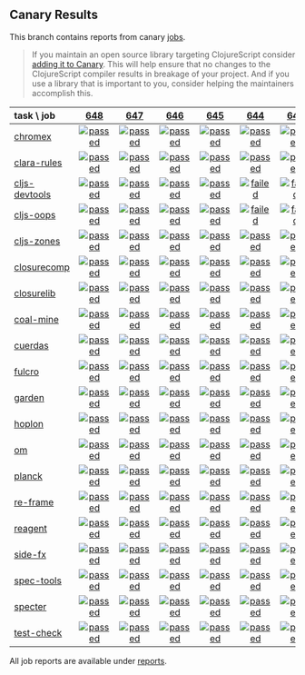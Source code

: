 ## Canary Results

This branch contains reports from canary [jobs](https://github.com/cljs-oss/canary/tree/jobs).

> If you maintain an open source library targeting ClojureScript consider [adding it to Canary](https://github.com/cljs-oss/canary/tree/master#how-to-participate). This will help ensure that no changes to the ClojureScript compiler results in breakage of your project. And if you use a library that is important to you, consider helping the maintainers accomplish this.

[//]: # (begin_overview_table)

| task \ job | <a href="reports/2018/11/02/job-000648-1.10.438-e78d4fc" title="job #648 finished on 2018-11-02">648</a> | <a href="reports/2018/11/01/job-000647-1.10.437-6b9a37a" title="job #647 finished on 2018-11-01">647</a> | <a href="reports/2018/10/31/job-000646-1.10.436-20ba8ef" title="job #646 finished on 2018-10-31">646</a> | <a href="reports/2018/10/30/job-000645-1.10.436-20ba8ef" title="job #645 finished on 2018-10-30">645</a> | <a href="reports/2018/10/30/job-000644-1.10.437-6066a85" title="job #644 finished on 2018-10-30">644</a> | <a href="reports/2018/10/30/job-000643-1.10.436-20ba8ef" title="job #643 finished on 2018-10-30">643</a> | <a href="reports/2018/10/30/job-000640-1.10.432-4fb83ef" title="job #640 finished on 2018-10-30">640</a> | <a href="reports/2018/10/29/job-000639-1.10.432-4fb83ef" title="job #639 finished on 2018-10-29">639</a> | <a href="reports/2018/10/28/job-000638-1.10.432-4fb83ef" title="job #638 finished on 2018-10-28">638</a> | <a href="reports/2018/10/27/job-000637-1.10.427-1db8679" title="job #637 finished on 2018-10-27">637</a> |
| :--- | :---: | :---: | :---: | :---: | :---: | :---: | :---: | :---: | :---: | :---: |
| [chromex](https://github.com/binaryage/chromex) | <a href="reports/2018/11/02/job-000648-1.10.438-e78d4fc#-chromex"><img title="passed" src="http://box.binaryage.com/s-passed.svg"><a> | <a href="reports/2018/11/01/job-000647-1.10.437-6b9a37a#-chromex"><img title="passed" src="http://box.binaryage.com/s-passed.svg"><a> | <a href="reports/2018/10/31/job-000646-1.10.436-20ba8ef#-chromex"><img title="passed" src="http://box.binaryage.com/s-passed.svg"><a> | <a href="reports/2018/10/30/job-000645-1.10.436-20ba8ef#-chromex"><img title="passed" src="http://box.binaryage.com/s-passed.svg"><a> | <a href="reports/2018/10/30/job-000644-1.10.437-6066a85#-chromex"><img title="passed" src="http://box.binaryage.com/s-passed.svg"><a> | <a href="reports/2018/10/30/job-000643-1.10.436-20ba8ef#-chromex"><img title="passed" src="http://box.binaryage.com/s-passed.svg"><a> | <a href="reports/2018/10/30/job-000640-1.10.432-4fb83ef#-chromex"><img title="passed" src="http://box.binaryage.com/s-passed.svg"><a> | <a href="reports/2018/10/29/job-000639-1.10.432-4fb83ef#-chromex"><img title="passed" src="http://box.binaryage.com/s-passed.svg"><a> | <a href="reports/2018/10/28/job-000638-1.10.432-4fb83ef#-chromex"><img title="passed" src="http://box.binaryage.com/s-passed.svg"><a> | <a href="reports/2018/10/27/job-000637-1.10.427-1db8679#-chromex"><img title="passed" src="http://box.binaryage.com/s-passed.svg"><a> |
| [clara-rules](https://github.com/cerner/clara-rules) | <a href="reports/2018/11/02/job-000648-1.10.438-e78d4fc#-clara-rules"><img title="passed" src="http://box.binaryage.com/s-passed.svg"><a> | <a href="reports/2018/11/01/job-000647-1.10.437-6b9a37a#-clara-rules"><img title="passed" src="http://box.binaryage.com/s-passed.svg"><a> | <a href="reports/2018/10/31/job-000646-1.10.436-20ba8ef#-clara-rules"><img title="passed" src="http://box.binaryage.com/s-passed.svg"><a> | <a href="reports/2018/10/30/job-000645-1.10.436-20ba8ef#-clara-rules"><img title="passed" src="http://box.binaryage.com/s-passed.svg"><a> | <a href="reports/2018/10/30/job-000644-1.10.437-6066a85#-clara-rules"><img title="passed" src="http://box.binaryage.com/s-passed.svg"><a> | <a href="reports/2018/10/30/job-000643-1.10.436-20ba8ef#-clara-rules"><img title="passed" src="http://box.binaryage.com/s-passed.svg"><a> | <a href="reports/2018/10/30/job-000640-1.10.432-4fb83ef#-clara-rules"><img title="passed" src="http://box.binaryage.com/s-passed.svg"><a> | <a href="reports/2018/10/29/job-000639-1.10.432-4fb83ef#-clara-rules"><img title="passed" src="http://box.binaryage.com/s-passed.svg"><a> | <a href="reports/2018/10/28/job-000638-1.10.432-4fb83ef#-clara-rules"><img title="passed" src="http://box.binaryage.com/s-passed.svg"><a> | <a href="reports/2018/10/27/job-000637-1.10.427-1db8679#-clara-rules"><img title="passed" src="http://box.binaryage.com/s-passed.svg"><a> |
| [cljs-devtools](https://github.com/binaryage/cljs-devtools) | <a href="reports/2018/11/02/job-000648-1.10.438-e78d4fc#-cljs-devtools"><img title="passed" src="http://box.binaryage.com/s-passed.svg"><a> | <a href="reports/2018/11/01/job-000647-1.10.437-6b9a37a#-cljs-devtools"><img title="passed" src="http://box.binaryage.com/s-passed.svg"><a> | <a href="reports/2018/10/31/job-000646-1.10.436-20ba8ef#-cljs-devtools"><img title="passed" src="http://box.binaryage.com/s-passed.svg"><a> | <a href="reports/2018/10/30/job-000645-1.10.436-20ba8ef#-cljs-devtools"><img title="passed" src="http://box.binaryage.com/s-passed.svg"><a> | <a href="reports/2018/10/30/job-000644-1.10.437-6066a85#-cljs-devtools"><img title="failed" src="http://box.binaryage.com/s-failed.svg"><a> | <a href="reports/2018/10/30/job-000643-1.10.436-20ba8ef#-cljs-devtools"><img title="failed" src="http://box.binaryage.com/s-failed.svg"><a> | <a href="reports/2018/10/30/job-000640-1.10.432-4fb83ef#-cljs-devtools"><img title="failed" src="http://box.binaryage.com/s-failed.svg"><a> | <a href="reports/2018/10/29/job-000639-1.10.432-4fb83ef#-cljs-devtools"><img title="failed" src="http://box.binaryage.com/s-failed.svg"><a> | <a href="reports/2018/10/28/job-000638-1.10.432-4fb83ef#-cljs-devtools"><img title="failed" src="http://box.binaryage.com/s-failed.svg"><a> | <a href="reports/2018/10/27/job-000637-1.10.427-1db8679#-cljs-devtools"><img title="passed" src="http://box.binaryage.com/s-passed.svg"><a> |
| [cljs-oops](https://github.com/binaryage/cljs-oops) | <a href="reports/2018/11/02/job-000648-1.10.438-e78d4fc#-cljs-oops"><img title="passed" src="http://box.binaryage.com/s-passed.svg"><a> | <a href="reports/2018/11/01/job-000647-1.10.437-6b9a37a#-cljs-oops"><img title="passed" src="http://box.binaryage.com/s-passed.svg"><a> | <a href="reports/2018/10/31/job-000646-1.10.436-20ba8ef#-cljs-oops"><img title="passed" src="http://box.binaryage.com/s-passed.svg"><a> | <a href="reports/2018/10/30/job-000645-1.10.436-20ba8ef#-cljs-oops"><img title="passed" src="http://box.binaryage.com/s-passed.svg"><a> | <a href="reports/2018/10/30/job-000644-1.10.437-6066a85#-cljs-oops"><img title="failed" src="http://box.binaryage.com/s-failed.svg"><a> | <a href="reports/2018/10/30/job-000643-1.10.436-20ba8ef#-cljs-oops"><img title="failed" src="http://box.binaryage.com/s-failed.svg"><a> | <a href="reports/2018/10/30/job-000640-1.10.432-4fb83ef#-cljs-oops"><img title="passed" src="http://box.binaryage.com/s-passed.svg"><a> | <a href="reports/2018/10/29/job-000639-1.10.432-4fb83ef#-cljs-oops"><img title="passed" src="http://box.binaryage.com/s-passed.svg"><a> | <a href="reports/2018/10/28/job-000638-1.10.432-4fb83ef#-cljs-oops"><img title="passed" src="http://box.binaryage.com/s-passed.svg"><a> | <a href="reports/2018/10/27/job-000637-1.10.427-1db8679#-cljs-oops"><img title="passed" src="http://box.binaryage.com/s-passed.svg"><a> |
| [cljs-zones](https://github.com/binaryage/cljs-zones) | <a href="reports/2018/11/02/job-000648-1.10.438-e78d4fc#-cljs-zones"><img title="passed" src="http://box.binaryage.com/s-passed.svg"><a> | <a href="reports/2018/11/01/job-000647-1.10.437-6b9a37a#-cljs-zones"><img title="passed" src="http://box.binaryage.com/s-passed.svg"><a> | <a href="reports/2018/10/31/job-000646-1.10.436-20ba8ef#-cljs-zones"><img title="passed" src="http://box.binaryage.com/s-passed.svg"><a> | <a href="reports/2018/10/30/job-000645-1.10.436-20ba8ef#-cljs-zones"><img title="passed" src="http://box.binaryage.com/s-passed.svg"><a> | <a href="reports/2018/10/30/job-000644-1.10.437-6066a85#-cljs-zones"><img title="passed" src="http://box.binaryage.com/s-passed.svg"><a> | <a href="reports/2018/10/30/job-000643-1.10.436-20ba8ef#-cljs-zones"><img title="passed" src="http://box.binaryage.com/s-passed.svg"><a> | <a href="reports/2018/10/30/job-000640-1.10.432-4fb83ef#-cljs-zones"><img title="passed" src="http://box.binaryage.com/s-passed.svg"><a> | <a href="reports/2018/10/29/job-000639-1.10.432-4fb83ef#-cljs-zones"><img title="passed" src="http://box.binaryage.com/s-passed.svg"><a> | <a href="reports/2018/10/28/job-000638-1.10.432-4fb83ef#-cljs-zones"><img title="passed" src="http://box.binaryage.com/s-passed.svg"><a> | <a href="reports/2018/10/27/job-000637-1.10.427-1db8679#-cljs-zones"><img title="passed" src="http://box.binaryage.com/s-passed.svg"><a> |
| [closurecomp](https://github.com/mfikes/closurecomp) | <a href="reports/2018/11/02/job-000648-1.10.438-e78d4fc#-closurecomp"><img title="passed" src="http://box.binaryage.com/s-passed.svg"><a> | <a href="reports/2018/11/01/job-000647-1.10.437-6b9a37a#-closurecomp"><img title="passed" src="http://box.binaryage.com/s-passed.svg"><a> | <a href="reports/2018/10/31/job-000646-1.10.436-20ba8ef#-closurecomp"><img title="passed" src="http://box.binaryage.com/s-passed.svg"><a> | <a href="reports/2018/10/30/job-000645-1.10.436-20ba8ef#-closurecomp"><img title="passed" src="http://box.binaryage.com/s-passed.svg"><a> | <a href="reports/2018/10/30/job-000644-1.10.437-6066a85#-closurecomp"><img title="passed" src="http://box.binaryage.com/s-passed.svg"><a> | <a href="reports/2018/10/30/job-000643-1.10.436-20ba8ef#-closurecomp"><img title="passed" src="http://box.binaryage.com/s-passed.svg"><a> | <a href="reports/2018/10/30/job-000640-1.10.432-4fb83ef#-closurecomp"><img title="passed" src="http://box.binaryage.com/s-passed.svg"><a> | <a href="reports/2018/10/29/job-000639-1.10.432-4fb83ef#-closurecomp"><img title="passed" src="http://box.binaryage.com/s-passed.svg"><a> | <a href="reports/2018/10/28/job-000638-1.10.432-4fb83ef#-closurecomp"><img title="passed" src="http://box.binaryage.com/s-passed.svg"><a> | <a href="reports/2018/10/27/job-000637-1.10.427-1db8679#-closurecomp"><img title="passed" src="http://box.binaryage.com/s-passed.svg"><a> |
| [closurelib](https://github.com/mfikes/closurelib) | <a href="reports/2018/11/02/job-000648-1.10.438-e78d4fc#-closurelib"><img title="passed" src="http://box.binaryage.com/s-passed.svg"><a> | <a href="reports/2018/11/01/job-000647-1.10.437-6b9a37a#-closurelib"><img title="passed" src="http://box.binaryage.com/s-passed.svg"><a> | <a href="reports/2018/10/31/job-000646-1.10.436-20ba8ef#-closurelib"><img title="passed" src="http://box.binaryage.com/s-passed.svg"><a> | <a href="reports/2018/10/30/job-000645-1.10.436-20ba8ef#-closurelib"><img title="passed" src="http://box.binaryage.com/s-passed.svg"><a> | <a href="reports/2018/10/30/job-000644-1.10.437-6066a85#-closurelib"><img title="passed" src="http://box.binaryage.com/s-passed.svg"><a> | <a href="reports/2018/10/30/job-000643-1.10.436-20ba8ef#-closurelib"><img title="passed" src="http://box.binaryage.com/s-passed.svg"><a> | <a href="reports/2018/10/30/job-000640-1.10.432-4fb83ef#-closurelib"><img title="passed" src="http://box.binaryage.com/s-passed.svg"><a> | <a href="reports/2018/10/29/job-000639-1.10.432-4fb83ef#-closurelib"><img title="passed" src="http://box.binaryage.com/s-passed.svg"><a> | <a href="reports/2018/10/28/job-000638-1.10.432-4fb83ef#-closurelib"><img title="passed" src="http://box.binaryage.com/s-passed.svg"><a> | <a href="reports/2018/10/27/job-000637-1.10.427-1db8679#-closurelib"><img title="passed" src="http://box.binaryage.com/s-passed.svg"><a> |
| [coal-mine](https://github.com/mfikes/coal-mine) | <a href="reports/2018/11/02/job-000648-1.10.438-e78d4fc#-coal-mine"><img title="passed" src="http://box.binaryage.com/s-passed.svg"><a> | <a href="reports/2018/11/01/job-000647-1.10.437-6b9a37a#-coal-mine"><img title="passed" src="http://box.binaryage.com/s-passed.svg"><a> | <a href="reports/2018/10/31/job-000646-1.10.436-20ba8ef#-coal-mine"><img title="passed" src="http://box.binaryage.com/s-passed.svg"><a> | <a href="reports/2018/10/30/job-000645-1.10.436-20ba8ef#-coal-mine"><img title="passed" src="http://box.binaryage.com/s-passed.svg"><a> | <a href="reports/2018/10/30/job-000644-1.10.437-6066a85#-coal-mine"><img title="passed" src="http://box.binaryage.com/s-passed.svg"><a> | <a href="reports/2018/10/30/job-000643-1.10.436-20ba8ef#-coal-mine"><img title="passed" src="http://box.binaryage.com/s-passed.svg"><a> | <a href="reports/2018/10/30/job-000640-1.10.432-4fb83ef#-coal-mine"><img title="passed" src="http://box.binaryage.com/s-passed.svg"><a> | <a href="reports/2018/10/29/job-000639-1.10.432-4fb83ef#-coal-mine"><img title="passed" src="http://box.binaryage.com/s-passed.svg"><a> | <a href="reports/2018/10/28/job-000638-1.10.432-4fb83ef#-coal-mine"><img title="failed" src="http://box.binaryage.com/s-failed.svg"><a> | <a href="reports/2018/10/27/job-000637-1.10.427-1db8679#-coal-mine"><img title="passed" src="http://box.binaryage.com/s-passed.svg"><a> |
| [cuerdas](https://github.com/funcool/cuerdas) | <a href="reports/2018/11/02/job-000648-1.10.438-e78d4fc#-cuerdas"><img title="passed" src="http://box.binaryage.com/s-passed.svg"><a> | <a href="reports/2018/11/01/job-000647-1.10.437-6b9a37a#-cuerdas"><img title="passed" src="http://box.binaryage.com/s-passed.svg"><a> | <a href="reports/2018/10/31/job-000646-1.10.436-20ba8ef#-cuerdas"><img title="passed" src="http://box.binaryage.com/s-passed.svg"><a> | <a href="reports/2018/10/30/job-000645-1.10.436-20ba8ef#-cuerdas"><img title="passed" src="http://box.binaryage.com/s-passed.svg"><a> | <a href="reports/2018/10/30/job-000644-1.10.437-6066a85#-cuerdas"><img title="passed" src="http://box.binaryage.com/s-passed.svg"><a> | <a href="reports/2018/10/30/job-000643-1.10.436-20ba8ef#-cuerdas"><img title="passed" src="http://box.binaryage.com/s-passed.svg"><a> | <a href="reports/2018/10/30/job-000640-1.10.432-4fb83ef#-cuerdas"><img title="passed" src="http://box.binaryage.com/s-passed.svg"><a> | <a href="reports/2018/10/29/job-000639-1.10.432-4fb83ef#-cuerdas"><img title="passed" src="http://box.binaryage.com/s-passed.svg"><a> | <a href="reports/2018/10/28/job-000638-1.10.432-4fb83ef#-cuerdas"><img title="passed" src="http://box.binaryage.com/s-passed.svg"><a> | <a href="reports/2018/10/27/job-000637-1.10.427-1db8679#-cuerdas"><img title="passed" src="http://box.binaryage.com/s-passed.svg"><a> |
| [fulcro](https://github.com/fulcrologic/fulcro) | <a href="reports/2018/11/02/job-000648-1.10.438-e78d4fc#-fulcro"><img title="passed" src="http://box.binaryage.com/s-passed.svg"><a> | <a href="reports/2018/11/01/job-000647-1.10.437-6b9a37a#-fulcro"><img title="passed" src="http://box.binaryage.com/s-passed.svg"><a> | <a href="reports/2018/10/31/job-000646-1.10.436-20ba8ef#-fulcro"><img title="passed" src="http://box.binaryage.com/s-passed.svg"><a> | <a href="reports/2018/10/30/job-000645-1.10.436-20ba8ef#-fulcro"><img title="passed" src="http://box.binaryage.com/s-passed.svg"><a> | <a href="reports/2018/10/30/job-000644-1.10.437-6066a85#-fulcro"><img title="passed" src="http://box.binaryage.com/s-passed.svg"><a> | <a href="reports/2018/10/30/job-000643-1.10.436-20ba8ef#-fulcro"><img title="passed" src="http://box.binaryage.com/s-passed.svg"><a> | <a href="reports/2018/10/30/job-000640-1.10.432-4fb83ef#-fulcro"><img title="passed" src="http://box.binaryage.com/s-passed.svg"><a> | <a href="reports/2018/10/29/job-000639-1.10.432-4fb83ef#-fulcro"><img title="passed" src="http://box.binaryage.com/s-passed.svg"><a> | <a href="reports/2018/10/28/job-000638-1.10.432-4fb83ef#-fulcro"><img title="passed" src="http://box.binaryage.com/s-passed.svg"><a> | <a href="reports/2018/10/27/job-000637-1.10.427-1db8679#-fulcro"><img title="passed" src="http://box.binaryage.com/s-passed.svg"><a> |
| [garden](https://github.com/noprompt/garden) | <a href="reports/2018/11/02/job-000648-1.10.438-e78d4fc#-garden"><img title="passed" src="http://box.binaryage.com/s-passed.svg"><a> | <a href="reports/2018/11/01/job-000647-1.10.437-6b9a37a#-garden"><img title="passed" src="http://box.binaryage.com/s-passed.svg"><a> | <a href="reports/2018/10/31/job-000646-1.10.436-20ba8ef#-garden"><img title="passed" src="http://box.binaryage.com/s-passed.svg"><a> | <a href="reports/2018/10/30/job-000645-1.10.436-20ba8ef#-garden"><img title="passed" src="http://box.binaryage.com/s-passed.svg"><a> | <a href="reports/2018/10/30/job-000644-1.10.437-6066a85#-garden"><img title="passed" src="http://box.binaryage.com/s-passed.svg"><a> | <a href="reports/2018/10/30/job-000643-1.10.436-20ba8ef#-garden"><img title="passed" src="http://box.binaryage.com/s-passed.svg"><a> | <a href="reports/2018/10/30/job-000640-1.10.432-4fb83ef#-garden"><img title="passed" src="http://box.binaryage.com/s-passed.svg"><a> | <a href="reports/2018/10/29/job-000639-1.10.432-4fb83ef#-garden"><img title="passed" src="http://box.binaryage.com/s-passed.svg"><a> | <a href="reports/2018/10/28/job-000638-1.10.432-4fb83ef#-garden"><img title="passed" src="http://box.binaryage.com/s-passed.svg"><a> | <a href="reports/2018/10/27/job-000637-1.10.427-1db8679#-garden"><img title="passed" src="http://box.binaryage.com/s-passed.svg"><a> |
| [hoplon](https://github.com/hoplon/hoplon) | <a href="reports/2018/11/02/job-000648-1.10.438-e78d4fc#-hoplon"><img title="passed" src="http://box.binaryage.com/s-passed.svg"><a> | <a href="reports/2018/11/01/job-000647-1.10.437-6b9a37a#-hoplon"><img title="passed" src="http://box.binaryage.com/s-passed.svg"><a> | <a href="reports/2018/10/31/job-000646-1.10.436-20ba8ef#-hoplon"><img title="passed" src="http://box.binaryage.com/s-passed.svg"><a> | <a href="reports/2018/10/30/job-000645-1.10.436-20ba8ef#-hoplon"><img title="passed" src="http://box.binaryage.com/s-passed.svg"><a> | <a href="reports/2018/10/30/job-000644-1.10.437-6066a85#-hoplon"><img title="passed" src="http://box.binaryage.com/s-passed.svg"><a> | <a href="reports/2018/10/30/job-000643-1.10.436-20ba8ef#-hoplon"><img title="passed" src="http://box.binaryage.com/s-passed.svg"><a> | <a href="reports/2018/10/30/job-000640-1.10.432-4fb83ef#-hoplon"><img title="passed" src="http://box.binaryage.com/s-passed.svg"><a> | <a href="reports/2018/10/29/job-000639-1.10.432-4fb83ef#-hoplon"><img title="passed" src="http://box.binaryage.com/s-passed.svg"><a> | <a href="reports/2018/10/28/job-000638-1.10.432-4fb83ef#-hoplon"><img title="passed" src="http://box.binaryage.com/s-passed.svg"><a> | <a href="reports/2018/10/27/job-000637-1.10.427-1db8679#-hoplon"><img title="passed" src="http://box.binaryage.com/s-passed.svg"><a> |
| [om](https://github.com/omcljs/om) | <a href="reports/2018/11/02/job-000648-1.10.438-e78d4fc#-om"><img title="passed" src="http://box.binaryage.com/s-passed.svg"><a> | <a href="reports/2018/11/01/job-000647-1.10.437-6b9a37a#-om"><img title="passed" src="http://box.binaryage.com/s-passed.svg"><a> | <a href="reports/2018/10/31/job-000646-1.10.436-20ba8ef#-om"><img title="passed" src="http://box.binaryage.com/s-passed.svg"><a> | <a href="reports/2018/10/30/job-000645-1.10.436-20ba8ef#-om"><img title="passed" src="http://box.binaryage.com/s-passed.svg"><a> | <a href="reports/2018/10/30/job-000644-1.10.437-6066a85#-om"><img title="passed" src="http://box.binaryage.com/s-passed.svg"><a> | <a href="reports/2018/10/30/job-000643-1.10.436-20ba8ef#-om"><img title="passed" src="http://box.binaryage.com/s-passed.svg"><a> | <a href="reports/2018/10/30/job-000640-1.10.432-4fb83ef#-om"><img title="passed" src="http://box.binaryage.com/s-passed.svg"><a> | <a href="reports/2018/10/29/job-000639-1.10.432-4fb83ef#-om"><img title="passed" src="http://box.binaryage.com/s-passed.svg"><a> | <a href="reports/2018/10/28/job-000638-1.10.432-4fb83ef#-om"><img title="passed" src="http://box.binaryage.com/s-passed.svg"><a> | <a href="reports/2018/10/27/job-000637-1.10.427-1db8679#-om"><img title="passed" src="http://box.binaryage.com/s-passed.svg"><a> |
| [planck](https://github.com/planck-repl/planck) | <a href="reports/2018/11/02/job-000648-1.10.438-e78d4fc#-planck"><img title="passed" src="http://box.binaryage.com/s-passed.svg"><a> | <a href="reports/2018/11/01/job-000647-1.10.437-6b9a37a#-planck"><img title="passed" src="http://box.binaryage.com/s-passed.svg"><a> | <a href="reports/2018/10/31/job-000646-1.10.436-20ba8ef#-planck"><img title="passed" src="http://box.binaryage.com/s-passed.svg"><a> | <a href="reports/2018/10/30/job-000645-1.10.436-20ba8ef#-planck"><img title="passed" src="http://box.binaryage.com/s-passed.svg"><a> | <a href="reports/2018/10/30/job-000644-1.10.437-6066a85#-planck"><img title="passed" src="http://box.binaryage.com/s-passed.svg"><a> | <a href="reports/2018/10/30/job-000643-1.10.436-20ba8ef#-planck"><img title="passed" src="http://box.binaryage.com/s-passed.svg"><a> | <a href="reports/2018/10/30/job-000640-1.10.432-4fb83ef#-planck"><img title="passed" src="http://box.binaryage.com/s-passed.svg"><a> | <a href="reports/2018/10/29/job-000639-1.10.432-4fb83ef#-planck"><img title="passed" src="http://box.binaryage.com/s-passed.svg"><a> | <a href="reports/2018/10/28/job-000638-1.10.432-4fb83ef#-planck"><img title="passed" src="http://box.binaryage.com/s-passed.svg"><a> | <a href="reports/2018/10/27/job-000637-1.10.427-1db8679#-planck"><img title="passed" src="http://box.binaryage.com/s-passed.svg"><a> |
| [re-frame](https://github.com/Day8/re-frame) | <a href="reports/2018/11/02/job-000648-1.10.438-e78d4fc#-re-frame"><img title="passed" src="http://box.binaryage.com/s-passed.svg"><a> | <a href="reports/2018/11/01/job-000647-1.10.437-6b9a37a#-re-frame"><img title="passed" src="http://box.binaryage.com/s-passed.svg"><a> | <a href="reports/2018/10/31/job-000646-1.10.436-20ba8ef#-re-frame"><img title="passed" src="http://box.binaryage.com/s-passed.svg"><a> | <a href="reports/2018/10/30/job-000645-1.10.436-20ba8ef#-re-frame"><img title="passed" src="http://box.binaryage.com/s-passed.svg"><a> | <a href="reports/2018/10/30/job-000644-1.10.437-6066a85#-re-frame"><img title="passed" src="http://box.binaryage.com/s-passed.svg"><a> | <a href="reports/2018/10/30/job-000643-1.10.436-20ba8ef#-re-frame"><img title="passed" src="http://box.binaryage.com/s-passed.svg"><a> | <a href="reports/2018/10/30/job-000640-1.10.432-4fb83ef#-re-frame"><img title="passed" src="http://box.binaryage.com/s-passed.svg"><a> | <a href="reports/2018/10/29/job-000639-1.10.432-4fb83ef#-re-frame"><img title="passed" src="http://box.binaryage.com/s-passed.svg"><a> | <a href="reports/2018/10/28/job-000638-1.10.432-4fb83ef#-re-frame"><img title="passed" src="http://box.binaryage.com/s-passed.svg"><a> | <a href="reports/2018/10/27/job-000637-1.10.427-1db8679#-re-frame"><img title="passed" src="http://box.binaryage.com/s-passed.svg"><a> |
| [reagent](https://github.com/reagent-project/reagent) | <a href="reports/2018/11/02/job-000648-1.10.438-e78d4fc#-reagent"><img title="passed" src="http://box.binaryage.com/s-passed.svg"><a> | <a href="reports/2018/11/01/job-000647-1.10.437-6b9a37a#-reagent"><img title="passed" src="http://box.binaryage.com/s-passed.svg"><a> | <a href="reports/2018/10/31/job-000646-1.10.436-20ba8ef#-reagent"><img title="passed" src="http://box.binaryage.com/s-passed.svg"><a> | <a href="reports/2018/10/30/job-000645-1.10.436-20ba8ef#-reagent"><img title="passed" src="http://box.binaryage.com/s-passed.svg"><a> | <a href="reports/2018/10/30/job-000644-1.10.437-6066a85#-reagent"><img title="passed" src="http://box.binaryage.com/s-passed.svg"><a> | <a href="reports/2018/10/30/job-000643-1.10.436-20ba8ef#-reagent"><img title="passed" src="http://box.binaryage.com/s-passed.svg"><a> | <a href="reports/2018/10/30/job-000640-1.10.432-4fb83ef#-reagent"><img title="passed" src="http://box.binaryage.com/s-passed.svg"><a> | <a href="reports/2018/10/29/job-000639-1.10.432-4fb83ef#-reagent"><img title="passed" src="http://box.binaryage.com/s-passed.svg"><a> | <a href="reports/2018/10/28/job-000638-1.10.432-4fb83ef#-reagent"><img title="passed" src="http://box.binaryage.com/s-passed.svg"><a> | <a href="reports/2018/10/27/job-000637-1.10.427-1db8679#-reagent"><img title="passed" src="http://box.binaryage.com/s-passed.svg"><a> |
| [side-fx](https://github.com/cljsrn/side-fx) | <a href="reports/2018/11/02/job-000648-1.10.438-e78d4fc#-side-fx"><img title="passed" src="http://box.binaryage.com/s-passed.svg"><a> | <a href="reports/2018/11/01/job-000647-1.10.437-6b9a37a#-side-fx"><img title="passed" src="http://box.binaryage.com/s-passed.svg"><a> | <a href="reports/2018/10/31/job-000646-1.10.436-20ba8ef#-side-fx"><img title="passed" src="http://box.binaryage.com/s-passed.svg"><a> | <a href="reports/2018/10/30/job-000645-1.10.436-20ba8ef#-side-fx"><img title="passed" src="http://box.binaryage.com/s-passed.svg"><a> | <a href="reports/2018/10/30/job-000644-1.10.437-6066a85#-side-fx"><img title="passed" src="http://box.binaryage.com/s-passed.svg"><a> | <a href="reports/2018/10/30/job-000643-1.10.436-20ba8ef#-side-fx"><img title="passed" src="http://box.binaryage.com/s-passed.svg"><a> | <a href="reports/2018/10/30/job-000640-1.10.432-4fb83ef#-side-fx"><img title="passed" src="http://box.binaryage.com/s-passed.svg"><a> | <a href="reports/2018/10/29/job-000639-1.10.432-4fb83ef#-side-fx"><img title="passed" src="http://box.binaryage.com/s-passed.svg"><a> | <a href="reports/2018/10/28/job-000638-1.10.432-4fb83ef#-side-fx"><img title="passed" src="http://box.binaryage.com/s-passed.svg"><a> | <a href="reports/2018/10/27/job-000637-1.10.427-1db8679#-side-fx"><img title="passed" src="http://box.binaryage.com/s-passed.svg"><a> |
| [spec-tools](https://github.com/metosin/spec-tools) | <a href="reports/2018/11/02/job-000648-1.10.438-e78d4fc#-spec-tools"><img title="passed" src="http://box.binaryage.com/s-passed.svg"><a> | <a href="reports/2018/11/01/job-000647-1.10.437-6b9a37a#-spec-tools"><img title="passed" src="http://box.binaryage.com/s-passed.svg"><a> | <a href="reports/2018/10/31/job-000646-1.10.436-20ba8ef#-spec-tools"><img title="passed" src="http://box.binaryage.com/s-passed.svg"><a> | <a href="reports/2018/10/30/job-000645-1.10.436-20ba8ef#-spec-tools"><img title="passed" src="http://box.binaryage.com/s-passed.svg"><a> | <a href="reports/2018/10/30/job-000644-1.10.437-6066a85#-spec-tools"><img title="passed" src="http://box.binaryage.com/s-passed.svg"><a> | <a href="reports/2018/10/30/job-000643-1.10.436-20ba8ef#-spec-tools"><img title="passed" src="http://box.binaryage.com/s-passed.svg"><a> | <a href="reports/2018/10/30/job-000640-1.10.432-4fb83ef#-spec-tools"><img title="passed" src="http://box.binaryage.com/s-passed.svg"><a> | <a href="reports/2018/10/29/job-000639-1.10.432-4fb83ef#-spec-tools"><img title="passed" src="http://box.binaryage.com/s-passed.svg"><a> | <a href="reports/2018/10/28/job-000638-1.10.432-4fb83ef#-spec-tools"><img title="passed" src="http://box.binaryage.com/s-passed.svg"><a> | <a href="reports/2018/10/27/job-000637-1.10.427-1db8679#-spec-tools"><img title="passed" src="http://box.binaryage.com/s-passed.svg"><a> |
| [specter](https://github.com/nathanmarz/specter) | <a href="reports/2018/11/02/job-000648-1.10.438-e78d4fc#-specter"><img title="passed" src="http://box.binaryage.com/s-passed.svg"><a> | <a href="reports/2018/11/01/job-000647-1.10.437-6b9a37a#-specter"><img title="passed" src="http://box.binaryage.com/s-passed.svg"><a> | <a href="reports/2018/10/31/job-000646-1.10.436-20ba8ef#-specter"><img title="passed" src="http://box.binaryage.com/s-passed.svg"><a> | <a href="reports/2018/10/30/job-000645-1.10.436-20ba8ef#-specter"><img title="passed" src="http://box.binaryage.com/s-passed.svg"><a> | <a href="reports/2018/10/30/job-000644-1.10.437-6066a85#-specter"><img title="passed" src="http://box.binaryage.com/s-passed.svg"><a> | <a href="reports/2018/10/30/job-000643-1.10.436-20ba8ef#-specter"><img title="passed" src="http://box.binaryage.com/s-passed.svg"><a> | <a href="reports/2018/10/30/job-000640-1.10.432-4fb83ef#-specter"><img title="passed" src="http://box.binaryage.com/s-passed.svg"><a> | <a href="reports/2018/10/29/job-000639-1.10.432-4fb83ef#-specter"><img title="passed" src="http://box.binaryage.com/s-passed.svg"><a> | <a href="reports/2018/10/28/job-000638-1.10.432-4fb83ef#-specter"><img title="passed" src="http://box.binaryage.com/s-passed.svg"><a> | <a href="reports/2018/10/27/job-000637-1.10.427-1db8679#-specter"><img title="passed" src="http://box.binaryage.com/s-passed.svg"><a> |
| [test-check](https://github.com/clojure/test.check) | <a href="reports/2018/11/02/job-000648-1.10.438-e78d4fc#-test-check"><img title="passed" src="http://box.binaryage.com/s-passed.svg"><a> | <a href="reports/2018/11/01/job-000647-1.10.437-6b9a37a#-test-check"><img title="passed" src="http://box.binaryage.com/s-passed.svg"><a> | <a href="reports/2018/10/31/job-000646-1.10.436-20ba8ef#-test-check"><img title="passed" src="http://box.binaryage.com/s-passed.svg"><a> | <a href="reports/2018/10/30/job-000645-1.10.436-20ba8ef#-test-check"><img title="passed" src="http://box.binaryage.com/s-passed.svg"><a> | <a href="reports/2018/10/30/job-000644-1.10.437-6066a85#-test-check"><img title="passed" src="http://box.binaryage.com/s-passed.svg"><a> | <a href="reports/2018/10/30/job-000643-1.10.436-20ba8ef#-test-check"><img title="passed" src="http://box.binaryage.com/s-passed.svg"><a> | <a href="reports/2018/10/30/job-000640-1.10.432-4fb83ef#-test-check"><img title="passed" src="http://box.binaryage.com/s-passed.svg"><a> | <a href="reports/2018/10/29/job-000639-1.10.432-4fb83ef#-test-check"><img title="passed" src="http://box.binaryage.com/s-passed.svg"><a> | <a href="reports/2018/10/28/job-000638-1.10.432-4fb83ef#-test-check"><img title="passed" src="http://box.binaryage.com/s-passed.svg"><a> | <a href="reports/2018/10/27/job-000637-1.10.427-1db8679#-test-check"><img title="passed" src="http://box.binaryage.com/s-passed.svg"><a> |

[//]: # (end_overview_table)

All job reports are available under [reports](reports).
